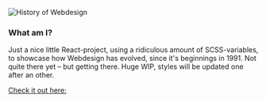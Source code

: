 ![History of Webdesign](https://res.cloudinary.com/dr24t0rw2/image/upload/v1656325944/history-preview_d4okms.png)

### What am I?

Just a nice little React-project, using a ridiculous amount of SCSS-variables, to showcase how Webdesign has evolved, since it's beginnings in 1991. Not quite there yet – but getting there. Huge WIP, styles will be updated one after an other.

[Check it out here:](https://history-of-webdesign-and-me.vercel.app/)
